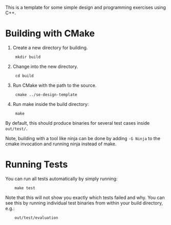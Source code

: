
This is a template for some simple design and programming exercises using C++.

Building with CMake
==============================================
1. Create a new directory for building.

        mkdir build

2. Change into the new directory.

        cd build

3. Run CMake with the path to the source.

        cmake ../se-design-template

4. Run make inside the build directory:

        make

By default, this should produce binaries for several test cases inside `out/test/`.

Note, building with a tool like ninja can be done by adding `-G Ninja` to
the cmake invocation and running ninja instead of make.

Running Tests
==============================================

You can run all tests automatically by simply running:

        make test

Note that this will not show you exactly which tests failed and why. You can
see this by running individual test binaries from within your build
directory, e.g.:

        out/test/evaluation


